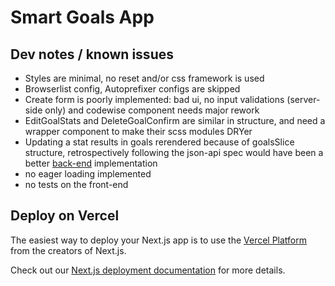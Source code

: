 # Smart Goals App

## Dev notes / known issues
* Styles are minimal, no reset and/or css framework is used
* Browserlist config, Autoprefixer configs are skipped
* Create form is poorly implemented: bad ui, no input validations (server-side
only) and codewise component needs major rework
* EditGoalStats and DeleteGoalConfirm are similar in structure, and need a 
wrapper component to make their scss modules DRYer
* Updating a stat results in goals rerendered because of goalsSlice structure,
retrospectively following the json-api spec would have been a better 
[back-end](https://github.com/ianaverno/smart-goal-api) implementation
* no eager loading implemented
* no tests on the front-end



## Deploy on Vercel

The easiest way to deploy your Next.js app is to use the [Vercel Platform](https://vercel.com/new?utm_medium=default-template&filter=next.js&utm_source=create-next-app&utm_campaign=create-next-app-readme) from the creators of Next.js.

Check out our [Next.js deployment documentation](https://nextjs.org/docs/deployment) for more details.
